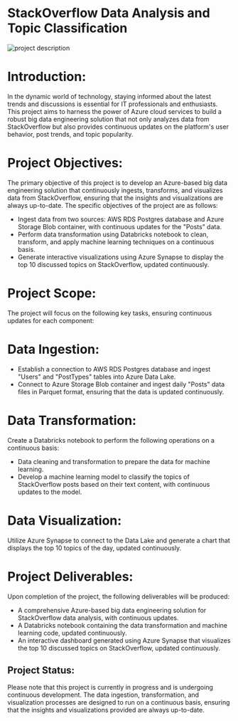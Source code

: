 # StackOverflow Data Analysis and Topic Classification
![project description](https://github.com/abdullahfawazaltulahi/Stackoverflow_project/assets/63244923/d9fd05c7-7670-45c9-bef0-1d65ad20adb3)

# Introduction:

In the dynamic world of technology, staying informed about the latest trends and discussions is essential for IT professionals and enthusiasts. This project aims to harness the power of Azure cloud services to build a robust big data engineering solution that not only analyzes data from StackOverflow but also provides continuous updates on the platform's user behavior, post trends, and topic popularity.

# Project Objectives:

The primary objective of this project is to develop an Azure-based big data engineering solution that continuously ingests, transforms, and visualizes data from StackOverflow, ensuring that the insights and visualizations are always up-to-date. The specific objectives of the project are as follows:

  - Ingest data from two sources: AWS RDS Postgres database and Azure Storage Blob container, with continuous updates for the "Posts" data.
  -  Perform data transformation using Databricks notebook to clean, transform, and apply machine learning techniques on a continuous basis.
  - Generate interactive visualizations using Azure Synapse to display the top 10 discussed topics on StackOverflow, updated continuously.

# Project Scope:
The project will focus on the following key tasks, ensuring continuous updates for each component:

# Data Ingestion:
  - Establish a connection to AWS RDS Postgres database and ingest "Users" and "PostTypes" tables into Azure Data Lake.
  - Connect to Azure Storage Blob container and ingest daily "Posts" data files in Parquet format, ensuring that the data is updated continuously.

# Data Transformation:
Create a Databricks notebook to perform the following operations on a continuous basis:
  - Data cleaning and transformation to prepare the data for machine learning.
  - Develop a machine learning model to classify the topics of StackOverflow posts based on their text content, with continuous updates to the model.

# Data Visualization:
Utilize Azure Synapse to connect to the Data Lake and generate a chart that displays the top 10 topics of the day, updated continuously.

# Project Deliverables:
Upon completion of the project, the following deliverables will be produced:

  - A comprehensive Azure-based big data engineering solution for StackOverflow data analysis, with continuous updates.
  - A Databricks notebook containing the data transformation and machine learning code, updated continuously.
  - An interactive dashboard generated using Azure Synapse that visualizes the top 10 discussed topics on StackOverflow, updated continuously.

## Project Status:
Please note that this project is currently in progress and is undergoing continuous development. The data ingestion, transformation, and visualization processes are designed to run on a continuous basis, ensuring that the insights and visualizations provided are always up-to-date.
